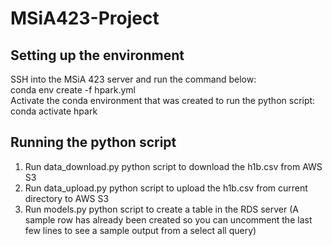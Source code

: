 # MSiA423-Project

## Setting up the environment

SSH into the MSiA 423 server and run the command below:<br>
conda env create -f hpark.yml<br>
Activate the conda environment that was created to run the python script:<br>
conda activate hpark

## Running the python script

1) Run data_download.py python script to download the h1b.csv from AWS S3
2) Run data_upload.py python script to upload the h1b.csv from current directory to AWS S3
3) Run models.py python script to create a table in the RDS server
    (A sample row has already been created so you can uncomment the last few lines to see a sample output from a select all query)
